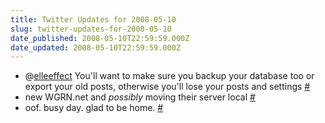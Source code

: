 ```yaml
---
title: Twitter Updates for 2008-05-10
slug: twitter-updates-for-2008-05-10
date_published: 2008-05-10T22:59:59.000Z
date_updated: 2008-05-10T22:59:59.000Z
---
```


- @[elleeffect](http://twitter.com/elleeffect) You'll want to make sure you backup your database too or export your old posts, otherwise you'll lose your posts and settings [#](http://twitter.com/joelgoodman/statuses/808121218)
- new WGRN.net and *possibly* moving their server local [#](http://twitter.com/joelgoodman/statuses/808144662)
- oof. busy day. glad to be home. [#](http://twitter.com/joelgoodman/statuses/808302808)
